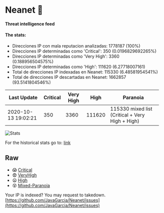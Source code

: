 # Neanet :hocho:
#### Threat intelligence feed
#### The stats:

- Direcciones IP con mala reputacion analizadas: 1778187 (100%)
- Direcciones IP determinadas como 'Critical':  350 (0.0196829692265%)
- Direcciones IP determinadas como 'Very High':  3360 (0.188956504575%)
- Direcciones IP determinadas como 'High':  111620 (6.27718007161)
- Total de direcciones IP indexadas en Neanet:  115330 (6.48581954541%)
- Total de direcciones IP descartadas en Neanet:  1662857 (93.5141804546%)

| Last Update | Critical | Very High | High | Paranoia |
| --- | --- | --- | --- | --- |
| 2020-10-13 19:02:21 | 350 | 3360 | 111620 | 115330 mixed list (Critical + Very High + High)|

![Stats](https://docs.google.com/spreadsheets/d/e/2PACX-1vSnaNMIXVabIpDJjufMlzH7poXnshF3mgd8Is1g9ytUEzVsP5my4Trn8f-xkoLLQ38xpL3HtmUexLo6/pubchart?oid=501124687&format=image)

For the historical stats go to: [link](/stats.csv)
## Raw
- :scream: [Critical](https://raw.githubusercontent.com/JavaGarcia/Neanet/master/blacklists/neanet_critical.txt)
- :fearful: [VeryHigh](https://raw.githubusercontent.com/JavaGarcia/Neanet/master/blacklists/neanet_veryHigh.txtt)
- :frowning: [High](https://raw.githubusercontent.com/JavaGarcia/Neanet/master/blacklists/neanet_high.txt)
- :dizzy_face: [Mixed-Paranoia](https://raw.githubusercontent.com/JavaGarcia/Neanet/master/blacklists/neanet_all.txt)


Your IP is indexed? You may request to takedown. [https://github.com/JavaGarcia/Neanet/issues](https://github.com/JavaGarcia/Neanet/issues)














































































































































































































































































































































































































































































































































































































































































































































































































































































































































































































































































































































































































































































































































































































































